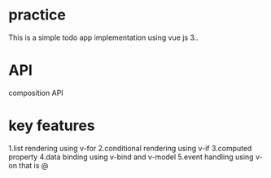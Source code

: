 # practice

This is a simple todo app implementation using vue js 3..

# API
composition API

# key features
1.list rendering using v-for
2.conditional rendering using v-if
3.computed property
4.data binding using v-bind and v-model
5.event handling using v-on that is @



